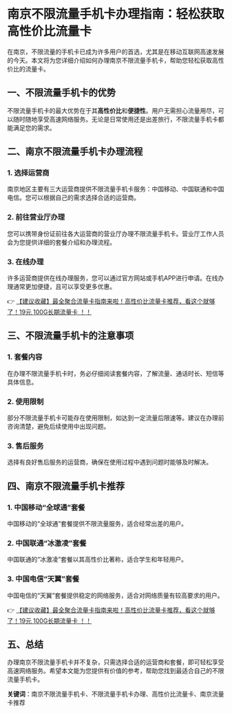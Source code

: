 # 南京不限流量手机卡办理指南：轻松获取高性价比流量卡

在南京，不限流量的手机卡已成为许多用户的首选，尤其是在移动互联网高速发展的今天。本文将为您详细介绍如何办理南京不限流量手机卡，帮助您轻松获取高性价比的流量卡。

## 一、不限流量手机卡的优势

不限流量手机卡的最大优势在于其**高性价比**和**便捷性**。用户无需担心流量用尽，可以随时随地享受高速网络服务。无论是日常使用还是出差旅行，不限流量手机卡都能满足您的需求。

## 二、南京不限流量手机卡办理流程

### 1. 选择运营商

南京地区主要有三大运营商提供不限流量手机卡服务：中国移动、中国联通和中国电信。您可以根据自己的需求选择合适的运营商。

### 2. 前往营业厅办理

您可以携带身份证前往各大运营商的营业厅办理不限流量手机卡。营业厅工作人员会为您提供详细的套餐介绍和办理流程。

### 3. 在线办理

许多运营商提供在线办理服务，您可以通过官方网站或手机APP进行申请。在线办理通常更加便捷，且可以享受更多优惠。

👉 [【建议收藏】最全聚合流量卡指南来啦！高性价比流量卡推荐，看这个就够了！19元 100G长期流量卡 ！！](https://bit.ly/Liuliangka)

## 三、不限流量手机卡的注意事项

### 1. 套餐内容

在办理不限流量手机卡时，务必仔细阅读套餐内容，了解流量、通话时长、短信等具体信息。

### 2. 使用限制

部分不限流量手机卡可能存在使用限制，如达到一定流量后限速等。建议在办理前咨询清楚，避免后续使用中出现问题。

### 3. 售后服务

选择有良好售后服务的运营商，确保在使用过程中遇到问题时能够及时解决。

## 四、南京不限流量手机卡推荐

### 1. 中国移动“全球通”套餐

中国移动的“全球通”套餐提供不限流量服务，适合经常出差的用户。

### 2. 中国联通“冰激凌”套餐

中国联通的“冰激凌”套餐以其高性价比著称，适合学生和年轻用户。

### 3. 中国电信“天翼”套餐

中国电信的“天翼”套餐提供稳定的网络服务，适合对网络质量有较高要求的用户。

👉 [【建议收藏】最全聚合流量卡指南来啦！高性价比流量卡推荐，看这个就够了！19元 100G长期流量卡 ！！](https://bit.ly/Liuliangka)

## 五、总结

办理南京不限流量手机卡并不复杂，只需选择合适的运营商和套餐，即可轻松享受高速网络服务。希望本文能为您提供有价值的参考，帮助您找到最适合自己的不限流量手机卡。

**关键词**：南京不限流量手机卡、不限流量手机卡办理、高性价比流量卡、南京流量卡推荐